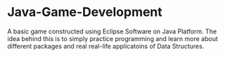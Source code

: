 # Java-Game-Development
A basic game constructed using Eclipse Software on Java Platform. The idea behind this is to simply practice programming and learn more about different packages and real real-life applicatoins of Data Structures.
